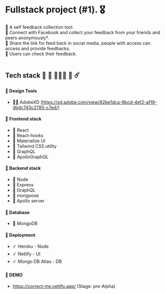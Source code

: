 # Fullstack project (#1). 🎖 

🧐 A self feedback collection tool. </br>
🧐 Connect with Facebook and collect your feedback from your friends and peers anonymously*. </br>
🧐 Share the link for feed back in social media, people with access can access and provide feedbacks.</br>
🧐 Users can check their feedback.
<br>
<br>
## Tech stack 🔵 🧶 👩🏻‍💻 🎒 ☄️ ##
 
 
#### 🔵 __Design Tools__ ####
 - 👩‍🎨 AdobeXD [https://xd.adobe.com/view/92be1dca-9bcd-4ef2-af19-dbdc743c2785-c7ed/]
 
 
#### 🔵 __Frontend stack__ ####
 - 🧶 React 
 - 🧶 React-hooks 
 - 🧶 Materialize UI 
 - 🧶 Tailwind CSS utility
 - 🧶 GraphQL 
 - 🧶 ApolloGraphQL
 
 
#### 🔵 __Backend stack__ ####
 - 🏀 Node 
 - 🏀 Express 
 - 🏀 GraphQL 
 - 🏀 mongoose
 - 🏀 Apollo server
 
 
#### 🔵 __Database__ ####
 - 🎒 MongoDB
 
 
#### 🔵 __Deployment__ ####
 - ☄️ Heroku - Node 
 - ☄️ Netlify - UI
 - ☄️ Mongo DB Atlas - DB

#### 🔵 __DEMO__ ####
- https://correct-me.netlify.app/ (Stage: pre-Alpha)


